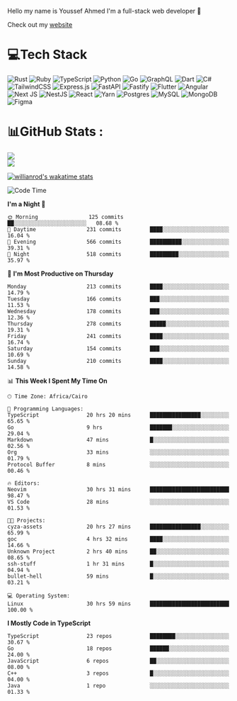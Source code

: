 Hello my name is Youssef Ahmed I'm a full-stack web developer 👋

Check out my [website](https://youssefahmed.vercel.app)
 
# 💻Tech Stack

![Rust](https://img.shields.io/badge/rust-%23000000.svg?style=for-the-badge&logo=rust&logoColor=white) ![Ruby](https://img.shields.io/badge/ruby-%23CC342D.svg?style=for-the-badge&logo=ruby&logoColor=white) ![TypeScript](https://img.shields.io/badge/typescript-%23007ACC.svg?style=for-the-badge&logo=typescript&logoColor=white) ![Python](https://img.shields.io/badge/python-3670A0?style=for-the-badge&logo=python&logoColor=ffdd54) ![Go](https://img.shields.io/badge/go-%2300ADD8.svg?style=for-the-badge&logo=go&logoColor=white) ![GraphQL](https://img.shields.io/badge/-GraphQL-E10098?style=for-the-badge&logo=graphql&logoColor=white) ![Dart](https://img.shields.io/badge/dart-%230175C2.svg?style=for-the-badge&logo=dart&logoColor=white) ![C#](https://img.shields.io/badge/c%23-%23239120.svg?style=for-the-badge&logo=c-sharp&logoColor=white) ![TailwindCSS](https://img.shields.io/badge/tailwindcss-%2338B2AC.svg?style=for-the-badge&logo=tailwind-css&logoColor=white) ![Express.js](https://img.shields.io/badge/express.js-%23404d59.svg?style=for-the-badge&logo=express&logoColor=%2361DAFB) ![FastAPI](https://img.shields.io/badge/FastAPI-005571?style=for-the-badge&logo=fastapi) ![Fastify](https://img.shields.io/badge/fastify-%23000000.svg?style=for-the-badge&logo=fastify&logoColor=white) ![Flutter](https://img.shields.io/badge/Flutter-%2302569B.svg?style=for-the-badge&logo=Flutter&logoColor=white) ![Angular](https://img.shields.io/badge/angular-%23DD0031.svg?style=for-the-badge&logo=angular&logoColor=white) ![Next JS](https://img.shields.io/badge/Next-black?style=for-the-badge&logo=next.js&logoColor=white) ![NestJS](https://img.shields.io/badge/nestjs-%23E0234E.svg?style=for-the-badge&logo=nestjs&logoColor=white) ![React](https://img.shields.io/badge/react-%2320232a.svg?style=for-the-badge&logo=react&logoColor=%2361DAFB) ![Yarn](https://img.shields.io/badge/yarn-%232C8EBB.svg?style=for-the-badge&logo=yarn&logoColor=white) ![Postgres](https://img.shields.io/badge/postgres-%23316192.svg?style=for-the-badge&logo=postgresql&logoColor=white) ![MySQL](https://img.shields.io/badge/mysql-%2300f.svg?style=for-the-badge&logo=mysql&logoColor=white) ![MongoDB](https://img.shields.io/badge/MongoDB-%234ea94b.svg?style=for-the-badge&logo=mongodb&logoColor=white)     ![Figma](https://img.shields.io/badge/figma-%23F24E1E.svg?style=for-the-badge&logo=figma&logoColor=white)

# 📊GitHub Stats :

![](https://github-readme-stats.vercel.app/api?username=joetifa2003&theme=tokyonight&hide_border=false&include_all_commits=false&count_private=false)<br/>
![](https://github-readme-streak-stats.herokuapp.com/?user=joetifa2003&theme=tokyonight&hide_border=false)<br/>

[![willianrod's wakatime stats](https://github-readme-stats.vercel.app/api/wakatime?username=joetifa2003&layout=compact)](https://github.com/anuraghazra/github-readme-stats)
<!--START_SECTION:waka-->
![Code Time](http://img.shields.io/badge/Code%20Time-2%2C141%20hrs%2012%20mins-blue)

**I'm a Night 🦉** 

```text
🌞 Morning                125 commits         ██░░░░░░░░░░░░░░░░░░░░░░░   08.68 % 
🌆 Daytime                231 commits         ████░░░░░░░░░░░░░░░░░░░░░   16.04 % 
🌃 Evening                566 commits         ██████████░░░░░░░░░░░░░░░   39.31 % 
🌙 Night                  518 commits         █████████░░░░░░░░░░░░░░░░   35.97 % 
```
📅 **I'm Most Productive on Thursday** 

```text
Monday                   213 commits         ████░░░░░░░░░░░░░░░░░░░░░   14.79 % 
Tuesday                  166 commits         ███░░░░░░░░░░░░░░░░░░░░░░   11.53 % 
Wednesday                178 commits         ███░░░░░░░░░░░░░░░░░░░░░░   12.36 % 
Thursday                 278 commits         █████░░░░░░░░░░░░░░░░░░░░   19.31 % 
Friday                   241 commits         ████░░░░░░░░░░░░░░░░░░░░░   16.74 % 
Saturday                 154 commits         ███░░░░░░░░░░░░░░░░░░░░░░   10.69 % 
Sunday                   210 commits         ████░░░░░░░░░░░░░░░░░░░░░   14.58 % 
```


📊 **This Week I Spent My Time On** 

```text
🕑︎ Time Zone: Africa/Cairo

💬 Programming Languages: 
TypeScript               20 hrs 20 mins      ████████████████░░░░░░░░░   65.65 % 
Go                       9 hrs               ███████░░░░░░░░░░░░░░░░░░   29.04 % 
Markdown                 47 mins             █░░░░░░░░░░░░░░░░░░░░░░░░   02.56 % 
Org                      33 mins             ░░░░░░░░░░░░░░░░░░░░░░░░░   01.79 % 
Protocol Buffer          8 mins              ░░░░░░░░░░░░░░░░░░░░░░░░░   00.46 % 

🔥 Editors: 
Neovim                   30 hrs 31 mins      █████████████████████████   98.47 % 
VS Code                  28 mins             ░░░░░░░░░░░░░░░░░░░░░░░░░   01.53 % 

🐱‍💻 Projects: 
cyza-assets              20 hrs 27 mins      ████████████████░░░░░░░░░   65.99 % 
goc                      4 hrs 32 mins       ████░░░░░░░░░░░░░░░░░░░░░   14.66 % 
Unknown Project          2 hrs 40 mins       ██░░░░░░░░░░░░░░░░░░░░░░░   08.65 % 
ssh-stuff                1 hr 31 mins        █░░░░░░░░░░░░░░░░░░░░░░░░   04.94 % 
bullet-hell              59 mins             █░░░░░░░░░░░░░░░░░░░░░░░░   03.21 % 

💻 Operating System: 
Linux                    30 hrs 59 mins      █████████████████████████   100.00 % 
```

**I Mostly Code in TypeScript** 

```text
TypeScript               23 repos            ████████░░░░░░░░░░░░░░░░░   30.67 % 
Go                       18 repos            ██████░░░░░░░░░░░░░░░░░░░   24.00 % 
JavaScript               6 repos             ██░░░░░░░░░░░░░░░░░░░░░░░   08.00 % 
C++                      3 repos             █░░░░░░░░░░░░░░░░░░░░░░░░   04.00 % 
Java                     1 repo              ░░░░░░░░░░░░░░░░░░░░░░░░░   01.33 % 
```




<!--END_SECTION:waka-->
